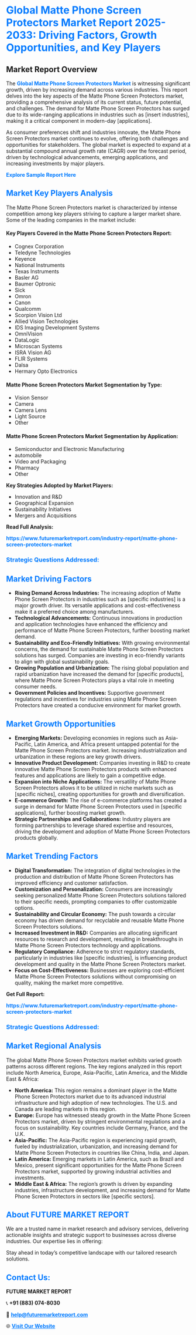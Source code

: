 <h1 style="color: #007BFF;">Global Matte Phone Screen Protectors Market Report 2025-2033: Driving Factors, Growth Opportunities, and Key Players</h1>

<section id="overview">
<h2>Market Report Overview</h2>
<p>The <a href="https://www.futuremarketreport.com/industry-report/matte-phone-screen-protectors-market" style="color: #007BFF; text-decoration: none;"><strong>Global Matte Phone Screen Protectors Market</strong></a> is witnessing significant growth, driven by increasing demand across various industries. This report delves into the key aspects of the Matte Phone Screen Protectors market, providing a comprehensive analysis of its current status, future potential, and challenges. The demand for Matte Phone Screen Protectors has surged due to its wide-ranging applications in industries such as [insert industries], making it a critical component in modern-day [applications].</p>
<p>As consumer preferences shift and industries innovate, the Matte Phone Screen Protectors market continues to evolve, offering both challenges and opportunities for stakeholders. The global market is expected to expand at a substantial compound annual growth rate (CAGR) over the forecast period, driven by technological advancements, emerging applications, and increasing investments by major players.</p>
</section>

<section id="overview">
<p><a href="https://www.futuremarketreport.com/request-sample/reportId=32545" style="color: #007BFF; text-decoration: none;"><strong>Explore Sample Report Here</strong></a></p>
</section>

<section id="key-players">
<h2 style="color: #007BFF;">Market Key Players Analysis</h2>
<p>The Matte Phone Screen Protectors market is characterized by intense competition among key players striving to capture a larger market share. Some of the leading companies in the market include:</p>
<h4>Key Players Covered in the Matte Phone Screen Protectors Report:</h4>
<ul><li>Cognex Corporation</li><li>Teledyne Technologies</li><li>Keyence</li><li>National Instruments</li><li>Texas Instruments</li><li>Basler AG</li><li>Baumer Optronic</li><li>Sick</li><li>Omron</li><li>Canon</li><li>Qualcomm</li><li>Scorpion Vision Ltd</li><li>Allied Vision Technologies</li><li>IDS Imaging Development Systems</li><li>OmniVision</li><li>DataLogic</li><li>Microscan Systems</li><li>ISRA Vision AG</li><li>FLIR Systems</li><li>Dalsa</li><li>Hermary Opto Electronics</li></ul>
<h4>Matte Phone Screen Protectors Market Segmentation by Type:</h4>
<ul><li>Vision Sensor</li><li>Camera</li><li>Camera Lens</li><li>Light Source</li><li>Other</li></ul>

<h4>Matte Phone Screen Protectors Market Segmentation by Application:</h4>
<ul><li>Semiconductor and Electronic Manufacturing</li><li>automobile</li><li>Video and Packaging</li><li>Pharmacy</li><li>Other</li></ul>
<p><strong>Key Strategies Adopted by Market Players:</strong></p>
<ul>
<li>Innovation and R&D</li>
<li>Geographical Expansion</li>
<li>Sustainability Initiatives</li>
<li>Mergers and Acquisitions</li>
</ul>
</section>

<section>
<p><strong>Read Full Analysis: </strong></p><a href="https://www.futuremarketreport.com/industry-report/matte-phone-screen-protectors-market" style="color: #007BFF; text-decoration: none;"><strong>https://www.futuremarketreport.com/industry-report/matte-phone-screen-protectors-market</strong></a>
<h3 style="color: #007BFF;">Strategic Questions Addressed:</h3>
</section>

<section id="driving-factors">
<h2 style="color: #007BFF;">Market Driving Factors</h2>
<ul>
<li><strong>Rising Demand Across Industries:</strong> The increasing adoption of Matte Phone Screen Protectors in industries such as [specific industries] is a major growth driver. Its versatile applications and cost-effectiveness make it a preferred choice among manufacturers.</li>
<li><strong>Technological Advancements:</strong> Continuous innovations in production and application technologies have enhanced the efficiency and performance of Matte Phone Screen Protectors, further boosting market demand.</li>
<li><strong>Sustainability and Eco-Friendly Initiatives:</strong> With growing environmental concerns, the demand for sustainable Matte Phone Screen Protectors solutions has surged. Companies are investing in eco-friendly variants to align with global sustainability goals.</li>
<li><strong>Growing Population and Urbanization:</strong> The rising global population and rapid urbanization have increased the demand for [specific products], where Matte Phone Screen Protectors plays a vital role in meeting consumer needs.</li>
<li><strong>Government Policies and Incentives:</strong> Supportive government regulations and incentives for industries using Matte Phone Screen Protectors have created a conducive environment for market growth.</li>
</ul>
</section>

<section id="growth-opportunities">
<h2 style="color: #007BFF;">Market Growth Opportunities</h2>
<ul>
<li><strong>Emerging Markets:</strong> Developing economies in regions such as Asia-Pacific, Latin America, and Africa present untapped potential for the Matte Phone Screen Protectors market. Increasing industrialization and urbanization in these regions are key growth drivers.</li>
<li><strong>Innovative Product Development:</strong> Companies investing in R&D to create innovative Matte Phone Screen Protectors products with enhanced features and applications are likely to gain a competitive edge.</li>
<li><strong>Expansion into Niche Applications:</strong> The versatility of Matte Phone Screen Protectors allows it to be utilized in niche markets such as [specific niches], creating opportunities for growth and diversification.</li>
<li><strong>E-commerce Growth:</strong> The rise of e-commerce platforms has created a surge in demand for Matte Phone Screen Protectors used in [specific applications], further boosting market growth.</li>
<li><strong>Strategic Partnerships and Collaborations:</strong> Industry players are forming partnerships to leverage shared expertise and resources, driving the development and adoption of Matte Phone Screen Protectors products globally.</li>
</ul>
</section>

<section id="trending-factors">
<h2 style="color: #007BFF;">Market Trending Factors</h2>
<ul>
<li><strong>Digital Transformation:</strong> The integration of digital technologies in the production and distribution of Matte Phone Screen Protectors has improved efficiency and customer satisfaction.</li>
<li><strong>Customization and Personalization:</strong> Consumers are increasingly seeking personalized Matte Phone Screen Protectors solutions tailored to their specific needs, prompting companies to offer customizable options.</li>
<li><strong>Sustainability and Circular Economy:</strong> The push towards a circular economy has driven demand for recyclable and reusable Matte Phone Screen Protectors solutions.</li>
<li><strong>Increased Investment in R&D:</strong> Companies are allocating significant resources to research and development, resulting in breakthroughs in Matte Phone Screen Protectors technology and applications.</li>
<li><strong>Regulatory Compliance:</strong> Adherence to strict regulatory standards, particularly in industries like [specific industries], is influencing product development and quality in the Matte Phone Screen Protectors market.</li>
<li><strong>Focus on Cost-Effectiveness:</strong> Businesses are exploring cost-efficient Matte Phone Screen Protectors solutions without compromising on quality, making the market more competitive.</li>
</ul>
</section>

<section>
<p><strong>Get Full Report: </strong></p><a href="https://www.futuremarketreport.com/industry-report/matte-phone-screen-protectors-market" style="color: #007BFF; text-decoration: none;"><strong>https://www.futuremarketreport.com/industry-report/matte-phone-screen-protectors-market</strong></a>
<h3 style="color: #007BFF;">Strategic Questions Addressed:</h3>
</section>


<section id="regional-analysis">
<h2 style="color: #007BFF;">Market Regional Analysis</h2>
<p>The global Matte Phone Screen Protectors market exhibits varied growth patterns across different regions. The key regions analyzed in this report include North America, Europe, Asia-Pacific, Latin America, and the Middle East & Africa:</p>
<ul>
<li><strong>North America:</strong> This region remains a dominant player in the Matte Phone Screen Protectors market due to its advanced industrial infrastructure and high adoption of new technologies. The U.S. and Canada are leading markets in this region.</li>
<li><strong>Europe:</strong> Europe has witnessed steady growth in the Matte Phone Screen Protectors market, driven by stringent environmental regulations and a focus on sustainability. Key countries include Germany, France, and the U.K.</li>
<li><strong>Asia-Pacific:</strong> The Asia-Pacific region is experiencing rapid growth, fueled by industrialization, urbanization, and increasing demand for Matte Phone Screen Protectors in countries like China, India, and Japan.</li>
<li><strong>Latin America:</strong> Emerging markets in Latin America, such as Brazil and Mexico, present significant opportunities for the Matte Phone Screen Protectors market, supported by growing industrial activities and investments.</li>
<li><strong>Middle East & Africa:</strong> The region’s growth is driven by expanding industries, infrastructure development, and increasing demand for Matte Phone Screen Protectors in sectors like [specific sectors].</li>
</ul>
</section>

<footer>
<h2 style="color: #007BFF;">About FUTURE MARKET REPORT</h2>
<p>We are a trusted name in market research and advisory services, delivering actionable insights and strategic support to businesses across diverse industries. Our expertise lies in offering:</p>

<p>Stay ahead in today’s competitive landscape with our tailored research solutions.</p>

<h2 style="color: #007BFF;">Contact Us:</h2>
<p><strong>FUTURE MARKET REPORT</strong></p>
<p>📞 <strong>+91 (883) 074-8030</strong></p>
<p>📧 <strong><a href="mailto:help@futuremarketreport.com" style="color: #007BFF;">help@futuremarketreport.com</a></strong></p>
<p>🌐 <strong><a href="https://www.futuremarketreport.com/" style="color: #007BFF;">Visit Our Website</a></strong></p>
</footer>